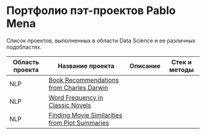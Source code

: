 # Портфолио пэт-проектов Pablo Mena
Список проектов, выполненных в области Data Science и ее различных подобластях.

| Область проекта | Название проекта | Описание      | Стек и методы | 
| --------------- | ---------------- | ------------- | ------------- |
| NLP             | [Book Recommendations from Charles Darwin](https://github.com/PMenaM/Projects/blob/main/Book%20Recommendations%20from%20Charles%20Darwin%20(Jupyter%20notebook)/Book%20Recommendations%20from%20Charles%20Darwin%20(Jupyter%20notebook).ipynb) |               |               |
| NLP             | [Word Frequency in Classic Novels](https://github.com/PMenaM/Projects/blob/main/Word%20Frequency%20in%20Classic%20Novels%20(Jupyter%20notebook)/Word%20Frequency%20in%20Classic%20Novels%20(Jupyter%20notebook).ipynb) |               |               |
| NLP             | [Finding Movie Similarities from Plot Summaries](https://github.com/PMenaM/Projects/blob/main/Finding%20Movie%20Similarities%20from%20Plot%20Summaries%20(Jupyter%20notebook).ipynb) |               |               |
